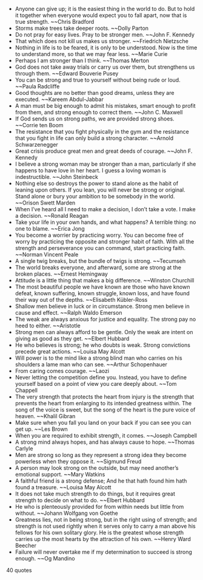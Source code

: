  - Anyone can give up; it is the easiest thing in the world to do. But to hold it together when everyone would expect you to fall apart, now that is true strength. ~~Chris Bradford
 - Storms make trees take deeper roots. ~~Dolly Parton
 - Do not pray for easy lives. Pray to be stronger men. ~~John F. Kennedy
 - That which does not kill us makes us stronger. ~~Friedrich Nietzsche
 - Nothing in life is to be feared, it is only to be understood. Now is the time to understand more, so that we may fear less. ~~Marie Curie
 - Perhaps I am stronger than I think. ~~Thomas Merton
 - God does not take away trials or carry us over them, but strengthens us through them. ~~Edward Bouverie Pusey
 - You can be strong and true to yourself without being rude or loud. ~~Paula Radcliffe
 - Good thoughts are no better than good dreams, unless they are executed. ~~Kareem Abdul-Jabbar
 - A man must be big enough to admit his mistakes, smart enough to profit from them, and strong enough to correct them. ~~John C. Maxwell
 - If God sends us on strong paths, we are provided strong shoes. ~~Corrie ten Boom
 - The resistance that you fight physically in the gym and the resistance that you fight in life can only build a strong character. ~~Arnold Schwarzenegger
 - Great crisis produce great men and great deeds of courage. ~~John F. Kennedy
 - I believe a strong woman may be stronger than a man, particularly if she happens to have love in her heart. I guess a loving woman is indestructible. ~~John Steinbeck
 - Nothing else so destroys the power to stand alone as the habit of leaning upon others. If you lean, you will never be strong or original. Stand alone or bury your ambition to be somebody in the world. ~~Orison Swett Marden
 - When I’ve heard all I need to make a decision, I don’t take a vote. I make a decision. ~~Ronald Reagan
 - Take your life in your own hands, and what happens? A terrible thing: no one to blame. ~~Erica Jong
 - You become a worrier by practicing worry. You can become free of worry by practicing the opposite and stronger habit of faith. With all the strength and perseverance you can command, start practicing faith. ~~Norman Vincent Peale
 - A single twig breaks, but the bundle of twigs is strong. ~~Tecumseh
 - The world breaks everyone, and afterward, some are strong at the broken places. ~~Ernest Hemingway
 - Attitude is a little thing that makes a big difference. ~~Winston Churchill
 - The most beautiful people we have known are those who have known defeat, known suffering, known struggle, known loss, and have found their way out of the depths.  ~~Elisabeth Kübler-Ross
 - Shallow men believe in luck or in circumstance. Strong men believe in cause and effect. ~~Ralph Waldo Emerson
 - The weak are always anxious for justice and equality. The strong pay no heed to either. ~~Aristotle
 - Strong men can always afford to be gentle. Only the weak are intent on giving as good as they get. ~~Elbert Hubbard
 - He who believes is strong; he who doubts is weak. Strong convictions precede great actions. ~~Louisa May Alcott
 - Will power is to the mind like a strong blind man who carries on his shoulders a lame man who can see. ~~Arthur Schopenhauer
 - From caring comes courage. ~~Laozi
 - Never letting the competition define you. Instead, you have to define yourself based on a point of view you care deeply about. ~~Tom Chappell
 - The very strength that protects the heart from injury is the strength that prevents the heart from enlarging to its intended greatness within. The song of the voice is sweet, but the song of the heart is the pure voice of heaven. ~~Khalil Gibran
 - Make sure when you fall you land on your back if you can see you can get up. ~~Les Brown
 - When you are required to exhibit strength, it comes. ~~Joseph Campbell
 - A strong mind always hopes, and has always cause to hope. ~~Thomas Carlyle
 - Men are strong so long as they represent a strong idea they become powerless when they oppose it. ~~Sigmund Freud
 - A person may look strong on the outside, but may need another’s emotional support. ~~Mary Watkins
 - A faithful friend is a strong defense; And he that hath found him hath found a treasure. ~~Louisa May Alcott
 - It does not take much strength to do things, but it requires great strength to decide on what to do. ~~Elbert Hubbard
 - He who is plenteously provided for from within needs but little from without. ~~Johann Wolfgang von Goethe
 - Greatness lies, not in being strong, but in the right using of strength; and strength is not used rightly when it serves only to carry a man above his fellows for his own solitary glory. He is the greatest whose strength carries up the most hearts by the attraction of his own. ~~Henry Ward Beecher
 - Failure will never overtake me if my determination to succeed is strong enough. ~~Og Mandino

40 quotes